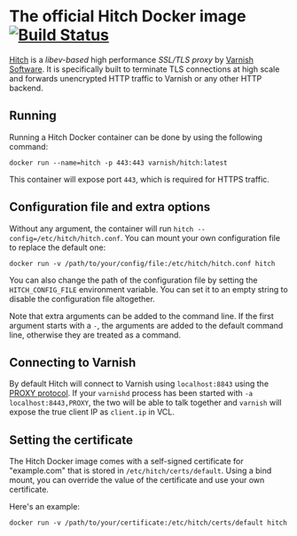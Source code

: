 # The official Hitch Docker image [![Build Status](https://travis-ci.org/varnish/docker-hitch.svg?branch=master)](https://travis-ci.org/varnish/docker-hitch)
[Hitch](https://hitch-tls.org/) is a *libev-based* high performance *SSL/TLS proxy* by [Varnish Software](https://varnish-software.com). It is specifically built to terminate TLS connections at high scale and forwards unencrypted HTTP traffic to Varnish or any other HTTP backend.

## Running

Running a Hitch Docker container can be done by using the following command:

```
docker run --name=hitch -p 443:443 varnish/hitch:latest
```

This container will expose port `443`, which is required for HTTPS traffic.

## Configuration file and extra options

Without any argument, the container will run `hitch --config=/etc/hitch/hitch.conf`. You can mount your own configuration file to replace the default one:

```
docker run -v /path/to/your/config/file:/etc/hitch/hitch.conf hitch
```

You can also change the path of the configuration file by setting the `HITCH_CONFIG_FILE` environment variable. You can set it to an empty string to disable the configuration file altogether.

Note that extra arguments can be added to the command line. If the first argument starts with a `-`, the arguments are added to the default command line, otherwise they are treated as a command. 

## Connecting to Varnish

By default Hitch will connect to Varnish using `localhost:8843` using the [PROXY protocol](https://github.com/varnish/hitch/blob/master/docs/proxy-protocol.md). If your `varnishd` process has been started with `-a localhost:8443,PROXY`, the two will be able to talk together and `varnish` will expose the true client IP as `client.ip` in VCL.

## Setting the certificate

The Hitch Docker image comes with a self-signed certificate for "example.com" that is stored in `/etc/hitch/certs/default`. Using a bind mount, you can override the value of the certificate and use your own certificate.

Here's an example:

```
docker run -v /path/to/your/certificate:/etc/hitch/certs/default hitch
```
